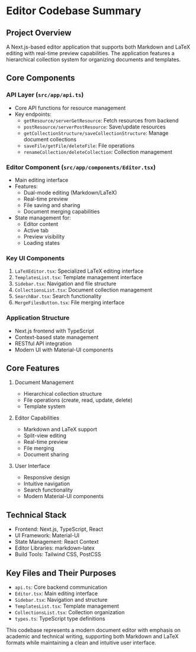 # Editor Codebase Summary

## Project Overview
A Next.js-based editor application that supports both Markdown and LaTeX editing with real-time preview capabilities. The application features a hierarchical collection system for organizing documents and templates.

## Core Components

### API Layer (`src/app/api.ts`)
- Core API functions for resource management
- Key endpoints:
  - `getResource/serverGetResource`: Fetch resources from backend
  - `postResource/serverPostResource`: Save/update resources
  - `getCollectionStructure/saveCollectionStructure`: Manage document collections
  - `saveFile/getFile/deleteFile`: File operations
  - `renameCollection/deleteCollection`: Collection management

### Editor Component (`src/app/components/Editor.tsx`)
- Main editing interface
- Features:
  - Dual-mode editing (Markdown/LaTeX)
  - Real-time preview
  - File saving and sharing
  - Document merging capabilities
- State management for:
  - Editor content
  - Active tab
  - Preview visibility
  - Loading states

### Key UI Components
1. `LaTeXEditor.tsx`: Specialized LaTeX editing interface
2. `TemplatesList.tsx`: Template management interface
3. `Sidebar.tsx`: Navigation and file structure
4. `CollectionsList.tsx`: Document collection management
5. `SearchBar.tsx`: Search functionality
6. `MergeFilesButton.tsx`: File merging interface

### Application Structure
- Next.js frontend with TypeScript
- Context-based state management
- RESTful API integration
- Modern UI with Material-UI components

## Core Features
1. Document Management
   - Hierarchical collection structure
   - File operations (create, read, update, delete)
   - Template system

2. Editor Capabilities
   - Markdown and LaTeX support
   - Split-view editing
   - Real-time preview
   - File merging
   - Document sharing

3. User Interface
   - Responsive design
   - Intuitive navigation
   - Search functionality
   - Modern Material-UI components

## Technical Stack
- Frontend: Next.js, TypeScript, React
- UI Framework: Material-UI
- State Management: React Context
- Editor Libraries: markdown-latex
- Build Tools: Tailwind CSS, PostCSS

## Key Files and Their Purposes
- `api.ts`: Core backend communication
- `Editor.tsx`: Main editing interface
- `Sidebar.tsx`: Navigation and structure
- `TemplatesList.tsx`: Template management
- `CollectionsList.tsx`: Collection organization
- `types.ts`: TypeScript type definitions

This codebase represents a modern document editor with emphasis on academic and technical writing, supporting both Markdown and LaTeX formats while maintaining a clean and intuitive user interface. 